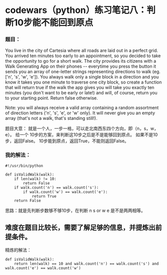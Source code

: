 # codewars（python）练习笔记八：判断10步能不能回到原点

### 题目：
You live in the city of Cartesia where all roads are laid out in a perfect grid. You arrived ten minutes too early to an appointment, so you decided to take the opportunity to go for a short walk. The city provides its citizens with a Walk Generating App on their phones -- everytime you press the button it sends you an array of one-letter strings representing directions to walk (eg. ['n', 's', 'w', 'e']). You always walk only a single block in a direction and you know it takes you one minute to traverse one city block, so create a function that will return true if the walk the app gives you will take you exactly ten minutes (you don't want to be early or late!) and will, of course, return you to your starting point. Return false otherwise.

Note: you will always receive a valid array containing a random assortment of direction letters ('n', 's', 'e', or 'w' only). It will never give you an empty array (that's not a walk, that's standing still!).

题目大意：
就是一个人，一步一格，可以走北南西东四个方向，即（n，s，w，e）。
给一个 10步的方案，来判断这10步之后是不是能够回到原点。
如果不是10步，返回False。 10步能到原点，返回True，不能则返回False。

### 我的解法：

```
#!/usr/bin/python

def isValidWalk(walk):
    if len(walk) != 10:
        return False
    if walk.count('n') == walk.count('s'):
        if walk.count('w') == walk.count('e'):
            return True
    return False
```

思路：就是先判断步数够不够10步，在判断 n s  or  w e 是不是两两相等。

## 难度在题目比较长，需要了解足够的信息，并提炼出前提条件。

精炼的解法：

```
def isValidWalk(walk):
    return len(walk) == 10 and walk.count('n') == walk.count('s') and walk.count('e') == walk.count('w')
```






